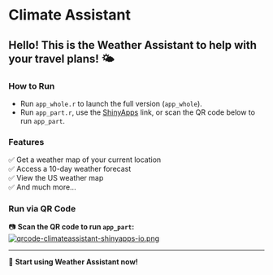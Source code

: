 # Climate Assistant

## Hello! This is the Weather Assistant to help with your travel plans! 🌤️

### How to Run

-   Run `app_whole.r` to launch the full version (`app_whole`).
-   Run `app_part.r`, use the [ShinyApps](https://climateassistant.shinyapps.io/shareapp/) link, or scan the QR code below to run `app_part`.

### Features

✅ Get a weather map of your current location\
✅ Access a 10-day weather forecast\
✅ View the US weather map\
✅ And much more...

### Run via QR Code

📷 **Scan the QR code to run `app_part`:**\
[![qrcode-climateassistant-shinyapps-io.png](https://i.postimg.cc/15RKfLc1/qrcode-climateassistant-shinyapps-io.png)](https://postimg.cc/c6j3zkbF)

------------------------------------------------------------------------

🎉 **Start using Weather Assistant now!**
